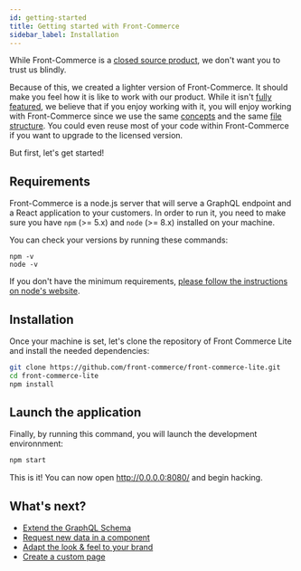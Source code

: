 ```yaml
---
id: getting-started
title: Getting started with Front-Commerce
sidebar_label: Installation
---
```


While Front-Commerce is a [closed source product](http://developers.front-commerce.test/en/license.html), we don't want you to trust us blindly.

Because of this, we created a lighter version of Front-Commerce. It should make you feel how it is like to work with our product. While it isn't [fully featured](#TODO-link-what-is-missing), we believe that if you enjoy working with it, you will enjoy working with Front-Commerce since we use the same [concepts](http://developers.front-commerce.test/docs/architecture-overview.html) and the same [file structure](#TODO-link-file-structure). You could even reuse most of your code within Front-Commerce if you want to upgrade to the licensed version.

But first, let's get started!

## Requirements

Front-Commerce is a node.js server that will serve a GraphQL endpoint and a React application to your customers. In order to run it, you need to make sure you have `npm` (>= 5.x) and `node` (>= 8.x) installed on your machine.

You can check your versions by running these commands:

```
npm -v
node -v
```

If you don't have the minimum requirements, [please follow the instructions on node's website](https://nodejs.org/).

## Installation

Once your machine is set, let's clone the repository of Front Commerce Lite and install the needed dependencies:

```sh
git clone https://github.com/front-commerce/front-commerce-lite.git
cd front-commerce-lite
npm install
```

## Launch the application

Finally, by running this command, you will launch the development environnment:

```sh
npm start
```

This is it! You can now open http://0.0.0.0:8080/ and begin hacking.

## What's next?

* [Extend the GraphQL Schema](extend-graphql-schema.md)
* [Request new data in a component](request-new-data.md)
* [Adapt the look & feel to your brand](adapt-theme-to-brand.md)
* [Create a custom page](create-custom-page.md)
